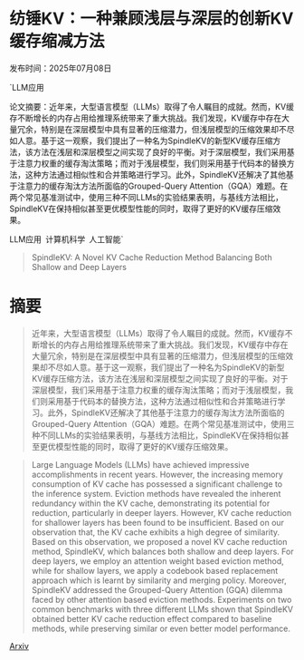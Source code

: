 # 纺锤KV：一种兼顾浅层与深层的创新KV缓存缩减方法

发布时间：2025年07月08日

`LLM应用

论文摘要：近年来，大型语言模型（LLMs）取得了令人瞩目的成就。然而，KV缓存不断增长的内存占用给推理系统带来了重大挑战。我们发现，KV缓存中存在大量冗余，特别是在深层模型中具有显著的压缩潜力，但浅层模型的压缩效果却不尽如人意。基于这一观察，我们提出了一种名为SpindleKV的新型KV缓存压缩方法，该方法在浅层和深层模型之间实现了良好的平衡。对于深层模型，我们采用基于注意力权重的缓存淘汰策略；而对于浅层模型，我们则采用基于代码本的替换方法，这种方法通过相似性和合并策略进行学习。此外，SpindleKV还解决了其他基于注意力的缓存淘汰方法所面临的Grouped-Query Attention（GQA）难题。在两个常见基准测试中，使用三种不同LLMs的实验结果表明，与基线方法相比，SpindleKV在保持相似甚至更优模型性能的同时，取得了更好的KV缓存压缩效果。

LLM应用` `计算机科学` `人工智能`

> SpindleKV: A Novel KV Cache Reduction Method Balancing Both Shallow and Deep Layers

# 摘要

> 近年来，大型语言模型（LLMs）取得了令人瞩目的成就。然而，KV缓存不断增长的内存占用给推理系统带来了重大挑战。我们发现，KV缓存中存在大量冗余，特别是在深层模型中具有显著的压缩潜力，但浅层模型的压缩效果却不尽如人意。基于这一观察，我们提出了一种名为SpindleKV的新型KV缓存压缩方法，该方法在浅层和深层模型之间实现了良好的平衡。对于深层模型，我们采用基于注意力权重的缓存淘汰策略；而对于浅层模型，我们则采用基于代码本的替换方法，这种方法通过相似性和合并策略进行学习。此外，SpindleKV还解决了其他基于注意力的缓存淘汰方法所面临的Grouped-Query Attention（GQA）难题。在两个常见基准测试中，使用三种不同LLMs的实验结果表明，与基线方法相比，SpindleKV在保持相似甚至更优模型性能的同时，取得了更好的KV缓存压缩效果。

> Large Language Models (LLMs) have achieved impressive accomplishments in recent years. However, the increasing memory consumption of KV cache has possessed a significant challenge to the inference system. Eviction methods have revealed the inherent redundancy within the KV cache, demonstrating its potential for reduction, particularly in deeper layers. However, KV cache reduction for shallower layers has been found to be insufficient. Based on our observation that, the KV cache exhibits a high degree of similarity. Based on this observation, we proposed a novel KV cache reduction method, SpindleKV, which balances both shallow and deep layers. For deep layers, we employ an attention weight based eviction method, while for shallow layers, we apply a codebook based replacement approach which is learnt by similarity and merging policy. Moreover, SpindleKV addressed the Grouped-Query Attention (GQA) dilemma faced by other attention based eviction methods. Experiments on two common benchmarks with three different LLMs shown that SpindleKV obtained better KV cache reduction effect compared to baseline methods, while preserving similar or even better model performance.

[Arxiv](https://arxiv.org/abs/2507.06517)